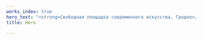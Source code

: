 ```yaml
---
works_index: true
hero_text: "<strong>Свободная площадка современного искусства, Гродно</strong>"
title: Hero

---
```

<Hero :text="$page.frontmatter.hero_text" />
<ClientOnly>
  <WorksList />
</ClientOnly>
<Hero :text="$page.frontmatter.project_text" />
<ProjectList />
